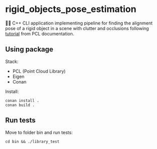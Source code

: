 # rigid_objects_pose_estimation

📍📐 C++ CLI application implementing pipeline for finding the alignment pose of a rigid object in a scene with clutter and occlusions following [tutorial](https://pcl.readthedocs.io/projects/tutorials/en/master/alignment_prerejective.html) from PCL documentation. 

## Using package

Stack:
- PCL (Point Cloud Library)
- Eigen
- Conan

Install:

```
conan install .
conan build .
```

## Run tests

Move to folder bin and run tests:

```
cd bin && ./library_test
```
